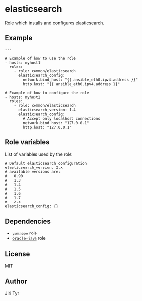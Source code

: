 elasticsearch
=============

Role which installs and configures elasticsearch.


Example
-------

```
---

# Example of how to use the role
- hosts: myhost1
  roles:
    - role: common/elasticsearch
      elasticsearch_config:
        network.bind_host: "{{ ansible_eth0.ipv4.address }}"
        http.host: "{{ ansible_eth0.ipv4.address }}"

# Example of how to configure the role
- hosts: myhost2
  roles:
    - role: common/elasticsearch
      elasticsearch_version: 1.4
      elasticsearch_config:
        # Accept only localhost connections
        network.bind_host: "127.0.0.1"
        http.host: "127.0.0.1"
```


Role variables
--------------

List of variables used by the role:

```
# Default elasticsearch configuration
elasticsearch_version: 2.x
# available versions are:
#   0.90
#   1.3
#   1.4
#   1.5
#   1.6
#   1.7
#   2.x
elasticsearch_config: {}
```


Dependencies
------------

* [`yumrepo`](https://github.com/picotrading/ansible-yumrepo) role
* [`oracle-java`](https://github.com/picotrading/ansible-oracle_java) role


License
-------

MIT


Author
------

Jiri Tyr

